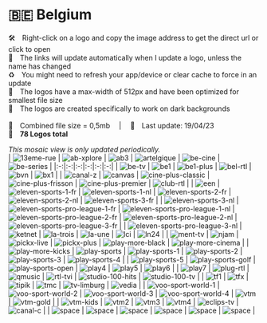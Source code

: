 🇧🇪 Belgium
===============
🛠 Right-click on a logo and copy the image address to get the direct url or click to open  
🔗 The links will update automatically when I update a logo, unless the name has changed  
♻️ You might need to refresh your app/device or clear cache to force in an update  
📐 The logos have a max-width of 512px and have been optimized for smallest file size  
🖤 The logos are created specifically to work on dark backgrounds  
   
💾 Combined file size = 0,5mb  |  📅 Last update: 19/04/23  
🎨 __78 Logos total__
   
   
*This mosaic view is only updated periodically.*  
| ![13eme-rue] | ![ab-xplore] | ![ab3] | ![artelgique] | ![be-cine] | ![be-series] |
|:-:|:-:|:-:|:-:|:-:|:-:|
| ![be-tv] | ![be1] | ![be1-plus] | ![bel-rtl] | ![bvn] | ![bx1] |
| ![canal-z] | ![canvas] | ![cine-plus-classic] | ![cine-plus-frisson] | ![cine-plus-premier] | ![club-rtl] |
| ![een] | ![eleven-sports-1-fr] | ![eleven-sports-1-nl] | ![eleven-sports-2-fr] | ![eleven-sports-2-nl] | ![eleven-sports-3-fr] |
| ![eleven-sports-3-nl] | ![eleven-sports-pro-league-1-fr] | ![eleven-sports-pro-league-1-nl] | ![eleven-sports-pro-league-2-fr] | ![eleven-sports-pro-league-2-nl] | ![eleven-sports-pro-league-3-fr] |
| ![eleven-sports-pro-league-3-nl] | ![ketnet] | ![la-trois] | ![la-une] | ![lci] | ![ln24] |
| ![ment-tv] | ![njam] | ![pickx-live] | ![pickx-plus] | ![play-more-black] | ![play-more-cinema] |
| ![play-more-kicks] | ![play-sports] | ![play-sports-1] | ![play-sports-2] | ![play-sports-3] | ![play-sports-4] |
| ![play-sports-5] | ![play-sports-golf] | ![play-sports-open] | ![play4] | ![play5] | ![play6] |
| ![play7] | ![plug-rtl] | ![qmusic] | ![rtl-tvi] | ![studio-100-hits] | ![studio-100-tv] |
| ![tf1] | ![tfx] | ![tipik] | ![tmc] | ![tv-limburg] | ![vedia] |
| ![voo-sport-world-1] | ![voo-sport-world-2] | ![voo-sport-world-3] | ![voo-sport-world-4] | ![vtm] | ![vtm-gold] |
| ![vtm-kids] | ![vtm2] | ![vtm3] | ![vtm4] | ![eclips-tv] | ![canal-c] |
| ![space] | ![space] | ![space] | ![space] | ![space] | ![space] |

[13eme-rue]:https://raw.githubusercontent.com/cybertsotsi/tv/master/countries/belgium/13eme-rue-be.png
[ab-xplore]:https://raw.githubusercontent.com/cybertsotsi/tv/master/countries/belgium/ab-xplore-be.png
[ab3]:https://raw.githubusercontent.com/cybertsotsi/tv/master/countries/belgium/ab3-be.png
[artelgique]:https://raw.githubusercontent.com/cybertsotsi/tv/master/countries/belgium/arte-belgique-be.png
[be-cine]:https://raw.githubusercontent.com/cybertsotsi/tv/master/countries/belgium/be-cine-be.png
[be-series]:https://raw.githubusercontent.com/cybertsotsi/tv/master/countries/belgium/be-series-be.png
[be-tv]:https://raw.githubusercontent.com/cybertsotsi/tv/master/countries/belgium/be-tv-be.png
[be1]:https://raw.githubusercontent.com/cybertsotsi/tv/master/countries/belgium/be1-be.png
[be1-plus]:https://raw.githubusercontent.com/cybertsotsi/tv/master/countries/belgium/be1-plus-be.png
[bel-rtl]:https://raw.githubusercontent.com/cybertsotsi/tv/master/countries/belgium/bel-rtl-be.png
[bvn]:https://raw.githubusercontent.com/cybertsotsi/tv/master/countries/belgium/bvn-be.png
[bx1]:https://raw.githubusercontent.com/cybertsotsi/tv/master/countries/belgium/bx1-be.png
[canal-z]:https://raw.githubusercontent.com/cybertsotsi/tv/master/countries/belgium/canal-z-be.png
[canvas]:https://raw.githubusercontent.com/cybertsotsi/tv/master/countries/belgium/canvas-be.png
[cine-plus-classic]:https://raw.githubusercontent.com/cybertsotsi/tv/master/countries/belgium/cine-plus-classic-be.png
[cine-plus-frisson]:https://raw.githubusercontent.com/cybertsotsi/tv/master/countries/belgium/cine-plus-frisson-be.png
[cine-plus-premier]:https://raw.githubusercontent.com/cybertsotsi/tv/master/countries/belgium/cine-plus-premier-be.png
[club-rtl]:https://raw.githubusercontent.com/cybertsotsi/tv/master/countries/belgium/club-rtl-be.png
[een]:https://raw.githubusercontent.com/cybertsotsi/tv/master/countries/belgium/een-be.png
[eleven-sports-1-fr]:https://raw.githubusercontent.com/cybertsotsi/tv/master/countries/belgium/eleven-sports-1-fr-be.png
[eleven-sports-1-nl]:https://raw.githubusercontent.com/cybertsotsi/tv/master/countries/belgium/eleven-sports-1-nl-be.png
[eleven-sports-2-fr]:https://raw.githubusercontent.com/cybertsotsi/tv/master/countries/belgium/eleven-sports-2-fr-be.png
[eleven-sports-2-nl]:https://raw.githubusercontent.com/cybertsotsi/tv/master/countries/belgium/eleven-sports-2-nl-be.png
[eleven-sports-3-fr]:https://raw.githubusercontent.com/cybertsotsi/tv/master/countries/belgium/eleven-sports-3-fr-be.png
[eleven-sports-3-nl]:https://raw.githubusercontent.com/cybertsotsi/tv/master/countries/belgium/eleven-sports-3-nl-be.png
[eleven-sports-pro-league-1-fr]:https://raw.githubusercontent.com/cybertsotsi/tv/master/countries/belgium/eleven-sports-pro-league-1-fr-be.png
[eleven-sports-pro-league-1-nl]:https://raw.githubusercontent.com/cybertsotsi/tv/master/countries/belgium/eleven-sports-pro-league-1-nl-be.png
[eleven-sports-pro-league-2-fr]:https://raw.githubusercontent.com/cybertsotsi/tv/master/countries/belgium/eleven-sports-pro-league-2-fr-be.png
[eleven-sports-pro-league-2-nl]:https://raw.githubusercontent.com/cybertsotsi/tv/master/countries/belgium/eleven-sports-pro-league-2-nl-be.png
[eleven-sports-pro-league-3-fr]:https://raw.githubusercontent.com/cybertsotsi/tv/master/countries/belgium/eleven-sports-pro-league-3-fr-be.png
[eleven-sports-pro-league-3-nl]:https://raw.githubusercontent.com/cybertsotsi/tv/master/countries/belgium/eleven-sports-pro-league-3-nl-be.png
[ketnet]:https://raw.githubusercontent.com/cybertsotsi/tv/master/countries/belgium/ketnet-be.png
[la-trois]:https://raw.githubusercontent.com/cybertsotsi/tv/master/countries/belgium/la-trois-be.png
[la-une]:https://raw.githubusercontent.com/cybertsotsi/tv/master/countries/belgium/la-une-be.png
[lci]:https://raw.githubusercontent.com/cybertsotsi/tv/master/countries/belgium/lci-be.png
[ln24]:https://raw.githubusercontent.com/cybertsotsi/tv/master/countries/belgium/ln24-be.png
[ment-tv]:https://raw.githubusercontent.com/cybertsotsi/tv/master/countries/belgium/ment-tv-be.png
[njam]:https://raw.githubusercontent.com/cybertsotsi/tv/master/countries/belgium/njam-be.png
[pickx-live]:https://raw.githubusercontent.com/cybertsotsi/tv/master/countries/belgium/pickx-live-be.png
[pickx-plus]:https://raw.githubusercontent.com/cybertsotsi/tv/master/countries/belgium/pickx-plus-be.png
[play-more-black]:https://raw.githubusercontent.com/cybertsotsi/tv/master/countries/belgium/play-more-black-be.png
[play-more-cinema]:https://raw.githubusercontent.com/cybertsotsi/tv/master/countries/belgium/play-more-cinema-be.png
[play-more-kicks]:https://raw.githubusercontent.com/cybertsotsi/tv/master/countries/belgium/play-more-kicks-be.png
[play-sports]:https://raw.githubusercontent.com/cybertsotsi/tv/master/countries/belgium/play-sports-be.png
[play-sports-1]:https://raw.githubusercontent.com/cybertsotsi/tv/master/countries/belgium/play-sports-1-be.png
[play-sports-2]:https://raw.githubusercontent.com/cybertsotsi/tv/master/countries/belgium/play-sports-2-be.png
[play-sports-3]:https://raw.githubusercontent.com/cybertsotsi/tv/master/countries/belgium/play-sports-3-be.png
[play-sports-4]:https://raw.githubusercontent.com/cybertsotsi/tv/master/countries/belgium/play-sports-4-be.png
[play-sports-5]:https://raw.githubusercontent.com/cybertsotsi/tv/master/countries/belgium/play-sports-5-be.png
[play-sports-golf]:https://raw.githubusercontent.com/cybertsotsi/tv/master/countries/belgium/play-sports-golf-be.png
[play-sports-open]:https://raw.githubusercontent.com/cybertsotsi/tv/master/countries/belgium/play-sports-open-be.png
[play4]:https://raw.githubusercontent.com/cybertsotsi/tv/master/countries/belgium/play4-be.png
[play5]:https://raw.githubusercontent.com/cybertsotsi/tv/master/countries/belgium/play5-be.png
[play6]:https://raw.githubusercontent.com/cybertsotsi/tv/master/countries/belgium/play6-be.png
[play7]:https://raw.githubusercontent.com/cybertsotsi/tv/master/countries/belgium/play7-be.png
[plug-rtl]:https://raw.githubusercontent.com/cybertsotsi/tv/master/countries/belgium/plug-rtl-be.png
[qmusic]:https://raw.githubusercontent.com/cybertsotsi/tv/master/countries/belgium/qmusic-be.png
[rtl-tvi]:https://raw.githubusercontent.com/cybertsotsi/tv/master/countries/belgium/rtl-tvi-be.png
[studio-100-hits]:https://raw.githubusercontent.com/cybertsotsi/tv/master/countries/belgium/studio-100-hits-be.png
[studio-100-tv]:https://raw.githubusercontent.com/cybertsotsi/tv/master/countries/belgium/studio-100-tv-be.png
[tf1]:https://raw.githubusercontent.com/cybertsotsi/tv/master/countries/belgium/tf1-be.png
[tfx]:https://raw.githubusercontent.com/cybertsotsi/tv/master/countries/belgium/tfx-be.png
[tipik]:https://raw.githubusercontent.com/cybertsotsi/tv/master/countries/belgium/tipik-be.png
[tmc]:https://raw.githubusercontent.com/cybertsotsi/tv/master/countries/belgium/tmc-be.png
[tv-limburg]:https://raw.githubusercontent.com/cybertsotsi/tv/master/countries/belgium/tv-limburg-be.png
[vedia]:https://raw.githubusercontent.com/cybertsotsi/tv/master/countries/belgium/vedia-be.png
[voo-sport-world-1]:https://raw.githubusercontent.com/cybertsotsi/tv/master/countries/belgium/voo-sport-world-1-be.png
[voo-sport-world-2]:https://raw.githubusercontent.com/cybertsotsi/tv/master/countries/belgium/voo-sport-world-2-be.png
[voo-sport-world-3]:https://raw.githubusercontent.com/cybertsotsi/tv/master/countries/belgium/voo-sport-world-3-be.png
[voo-sport-world-4]:https://raw.githubusercontent.com/cybertsotsi/tv/master/countries/belgium/voo-sport-world-4-be.png
[vtm]:https://raw.githubusercontent.com/cybertsotsi/tv/master/countries/belgium/vtm-be.png
[vtm-gold]:https://raw.githubusercontent.com/cybertsotsi/tv/master/countries/belgium/vtm-gold-be.png
[vtm-kids]:https://raw.githubusercontent.com/cybertsotsi/tv/master/countries/belgium/vtm-kids-be.png
[vtm2]:https://raw.githubusercontent.com/cybertsotsi/tv/master/countries/belgium/vtm2-be.png
[vtm3]:https://raw.githubusercontent.com/cybertsotsi/tv/master/countries/belgium/vtm3-be.png
[vtm4]:https://raw.githubusercontent.com/cybertsotsi/tv/master/countries/belgium/vtm4-be.png
[canal-c]:https://raw.githubusercontent.com/cybertsotsi/tv/master/countries/belgium/canal-c-be.png
[eclips-tv]:https://raw.githubusercontent.com/cybertsotsi/tv/master/countries/belgium/eclips-tv-be.png

[space]:https://raw.githubusercontent.com/cybertsotsi/tv/master/misc/%CE%A9/space-1500.png
